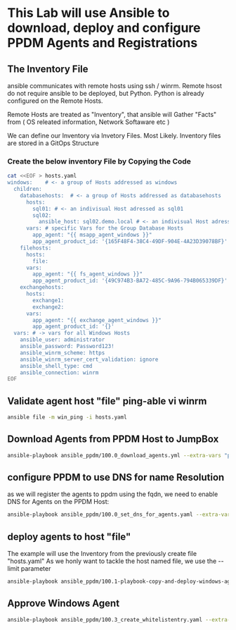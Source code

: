 # This Lab will use Ansible to download, deploy and configure PPDM Agents and Registrations

## The Inventory File

ansible communicates with remote hosts using ssh / winrm. Remote hsost do not require ansible to be deployed, but Python.
Python is already configured on the Remote Hosts. 

Remote Hosts are treated as "Inventory", that ansible will Gather "Facts" from ( OS releated information, Network Softaware etc )

We can define our Inventory via Invetory Files. Most Likely. Inventory files are stored in a GitOps Structure

### Create the below inventory File by Copying the Code 

```bash
cat <<EOF > hosts.yaml
windows:    # <- a group of Hosts addressed as windows
  children:
    databasehosts:  # <- a group of Hosts addressed as databasehosts
      hosts:
        sql01: # <- an indivisual Host adressed as sql01
        sql02:
          ansible_host: sql02.demo.local # <- an indivisual Host adressed as sql02. resolvable as sql02.demo.local
      vars: # specific Vars for the Group Database Hosts
        app_agent: "{{ msapp_agent_windows }}"
        app_agent_product_id: '{165F48F4-38C4-49DF-904E-4A23D39078BF}'
    filehosts:
      hosts:
        file:
      vars:
        app_agent: "{{ fs_agent_windows }}"
        app_agent_product_id: '{49C974B3-BA72-485C-9A96-794B065339DF}'
    exchangehosts:
      hosts:
        exchange1:
        exchange2:
      vars:
        app_agent: "{{ exchange_agent_windows }}"
        app_agent_product_id: '{}'
  vars: # -> vars for all Windows Hosts
    ansible_user: administrator
    ansible_password: Password123!
    ansible_winrm_scheme: https
    ansible_winrm_server_cert_validation: ignore
    ansible_shell_type: cmd
    ansible_connection: winrm
EOF

```


## Validate agent host "file"  ping-able vi winrm

```bash
ansible file -m win_ping -i hosts.yaml
```



## Download Agents from PPDM Host to JumpBox
```bash
ansible-playbook ansible_ppdm/100.0_download_agents.yml --extra-vars "ppdm_fqdn=ppdm-1.demo.local ppdm_new_password='Password123!'"
```


## configure PPDM to use DNS for name Resolution
as we will register the agents to ppdm using the fqdn, we need to enable DNS for Agents on the PPDM Host:

```bash
ansible-playbook ansible_ppdm/100.0_set_dns_for_agents.yaml --extra-vars "ppdm_fqdn=ppdm-1.demo.local ppdm_new_password='Password123!'"
```

## deploy agents to host "file"
The example will use the Inventory from the previously create file "hosts.yaml"
As we honly want to tackle the host named file, we use the --limit parameter
```bash
ansible-playbook ansible_ppdm/100.1-playbook-copy-and-deploy-windows-agent.yaml -i hosts.yaml --limit file, -e ppdm_fqdn=ppdm-1.demo.local
```
## Approve Windows Agent

```bash
ansible-playbook ansible_ppdm/100.3_create_whitelistentry.yaml --extra-vars "ppdm_fqdn=ppdm-1.demo.local ppdm_new_password='Password123!'" -e '{ "host_list" : [ "file.demo.local" ] }'
```

